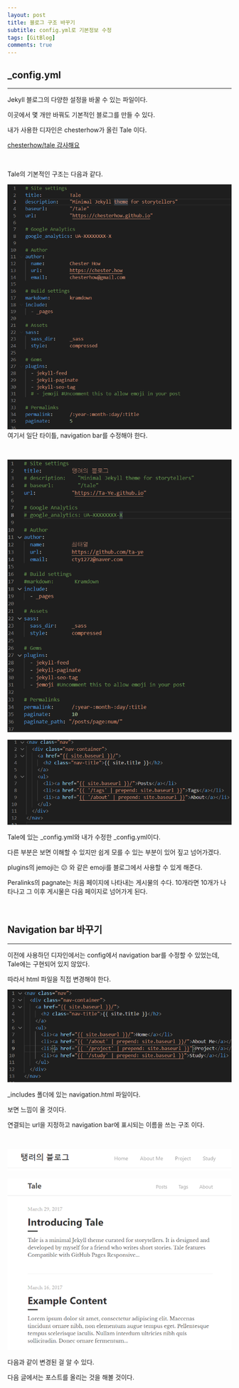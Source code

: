 ```yaml
---
layout: post
title: 블로그 구조 바꾸기
subtitle: config.yml로 기본정보 수정
tags: [GitBlog]
comments: true
---
```


## _config.yml

---

Jekyll 블로그의 다양한 설정을 바꿀 수 있는 파일이다.

이곳에서 몇 개만 바꿔도 기본적인 블로그를 만들 수 있다.

내가 사용한 디자인은 chesterhow가 올린 Tale 이다.

[chesterhow/tale 감사해요](https://github.com/chesterhow/tale)

<br>

Tale의 기본적인 구조는 다음과 같다.

![GB](/assets/img/GB5.png)
여기서 일단 타이틀, navigation bar를 수정해야 한다.

<br>

![GB.png](/assets/img/GB6.png)

![GB.png](/assets/img/GB7.png)

Tale에 있는 _config.yml와 내가 수정한 _config.yml이다.

다른 부분은 보면 이해할 수 있지만 쉽게 모를 수 있는 부분이 있어 짚고 넘어가겠다.

plugins의 jemoji는 😕 와 같은 emoji를 블로그에서 사용할 수 있게 해준다.

Peralinks의 pagnate는 처음 페이지에 나타내는 게시물의 수다. 10개라면 10개가 나타나고 그 이후 게시물은 다음 페이지로 넘어가게 된다.

<br>

## Navigation bar 바꾸기

---

이전에 사용하던 디자인에서는 config에서 navigation bar를 수정할 수 있었는데, Tale에는 구현되어 있지 않았다.

따라서 html 파일을 직접 변경해야 한다.

![GB.png](/assets/img/GB8.png)

_includes 폴더에 있는 navigation.html 파일이다.

보면 느낌이 올 것이다.

연결되는 url을 지정하고 navigation bar에 표시되는 이름을 쓰는 구조 이다.

<br>

![GB.png](/assets/img/GB9.png)

![GB.png](/assets/img/GB10.png)

다음과 같이 변경된 걸 알 수 있다.

다음 글에서는 포스트를 올리는 것을 해볼 것이다.